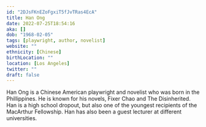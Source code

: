 ```yaml
---
id: "2DJsFKnEZoFgxiT5fJvTRas4EcA"
title: Han Ong
date: 2022-07-25T18:54:16
aka: []
dob: "1968-02-05"
tags: [playwright, author, novelist]
website: ""
ethnicity: [Chinese]
birthLocation: ""
location: [Los Angeles]
twitter: ""
draft: false
---
```


Han Ong is a Chinese American playwright and novelist who was born in the
Phillippines. He is known for his novels, Fixer Chao and The Disinherited. Han
is a high school dropout, but also one of the youngest recipients of the
MacArthur Fellowship. Han has also been a guest lecturer at different
universities.
